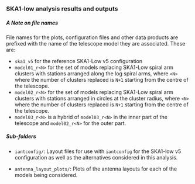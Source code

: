 ### SKA1-low analysis results and outputs

##### A Note on file names
File names for the plots, configuration files and other data products are 
prefixed with the name of the telescope model they are associated. These are:

- `ska1_v5` for the reference SKA1-Low v5 configuration
- `model01_r<N>` for the set of models replacing SKA1-Low spiral arm clusters 
with stations arranged along the log spiral arms, where `<N>` where the number 
of clusters replaced is `N+1` starting from the centre of the telescope.
- `model02_r<N>` for the set of models replacing SKA1-Low spiral arm clusters 
with stations arranged in circles at the cluster radius, where `<N>` where the
number of clusters replaced is `N+1` starting from the centre of the telescope.
- `model03_r<N>` is a hybrid of `model03_r<N>` in the inner part of the 
telescope and `model02_r<N>` for the outer part.

##### Sub-folders
- `iantconfig/`: Layout files for use with `iantconfig` for the 
SKA1-low v5 configuration as well as the alternatives considered in this 
analysis. 

- `antenna_layout_plots/`: Plots of the antenna layouts for each of the models
being considered. 

